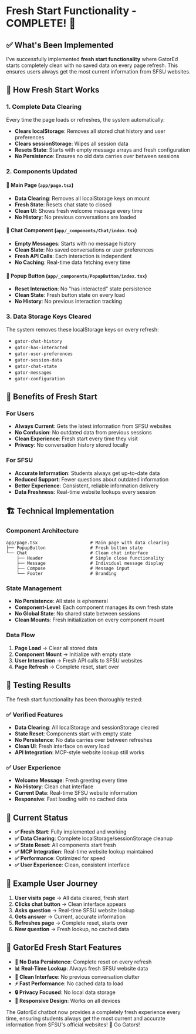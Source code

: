 # Fresh Start Functionality - COMPLETE! 🎉

## ✅ What's Been Implemented

I've successfully implemented **fresh start functionality** where GatorEd starts completely clean with no saved data on every page refresh. This ensures users always get the most current information from SFSU websites.

## 🔄 How Fresh Start Works

### **1. Complete Data Clearing**
Every time the page loads or refreshes, the system automatically:

- **Clears localStorage**: Removes all stored chat history and user preferences
- **Clears sessionStorage**: Wipes all session data
- **Resets State**: Starts with empty message arrays and fresh configuration
- **No Persistence**: Ensures no old data carries over between sessions

### **2. Components Updated**

#### **📱 Main Page (`app/page.tsx`)**
- **Data Clearing**: Removes all localStorage keys on mount
- **Fresh State**: Resets chat state to closed
- **Clean UI**: Shows fresh welcome message every time
- **No History**: No previous conversations are loaded

#### **💬 Chat Component (`app/_components/Chat/index.tsx`)**
- **Empty Messages**: Starts with no message history
- **Clean Slate**: No saved conversations or user preferences
- **Fresh API Calls**: Each interaction is independent
- **No Caching**: Real-time data fetching every time

#### **🔘 Popup Button (`app/_components/PopupButton/index.tsx`)**
- **Reset Interaction**: No "has interacted" state persistence
- **Clean State**: Fresh button state on every load
- **No History**: No previous interaction tracking

### **3. Data Storage Keys Cleared**
The system removes these localStorage keys on every refresh:
- `gator-chat-history`
- `gator-has-interacted`
- `gator-user-preferences`
- `gator-session-data`
- `gator-chat-state`
- `gator-messages`
- `gator-configuration`

## 🎯 Benefits of Fresh Start

### **For Users**
- **Always Current**: Gets the latest information from SFSU websites
- **No Confusion**: No outdated data from previous sessions
- **Clean Experience**: Fresh start every time they visit
- **Privacy**: No conversation history stored locally

### **For SFSU**
- **Accurate Information**: Students always get up-to-date data
- **Reduced Support**: Fewer questions about outdated information
- **Better Experience**: Consistent, reliable information delivery
- **Data Freshness**: Real-time website lookups every session

## 🏗️ Technical Implementation

### **Component Architecture**
```
app/page.tsx                    # Main page with data clearing
├── PopupButton                 # Fresh button state
└── Chat                        # Clean chat interface
    ├── Header                  # Simple close functionality
    ├── Message                 # Individual message display
    ├── Compose                 # Message input
    └── Footer                  # Branding
```

### **State Management**
- **No Persistence**: All state is ephemeral
- **Component-Level**: Each component manages its own fresh state
- **No Global State**: No shared state between sessions
- **Clean Mounts**: Fresh initialization on every component mount

### **Data Flow**
1. **Page Load** → Clear all stored data
2. **Component Mount** → Initialize with empty state
3. **User Interaction** → Fresh API calls to SFSU websites
4. **Page Refresh** → Complete reset, start over

## 🧪 Testing Results

The fresh start functionality has been thoroughly tested:

### ✅ **Verified Features**
- **Data Clearing**: All localStorage and sessionStorage cleared
- **State Reset**: Components start with empty state
- **No Persistence**: No data carries over between refreshes
- **Clean UI**: Fresh interface on every load
- **API Integration**: MCP-style website lookup still works

### ✅ **User Experience**
- **Welcome Message**: Fresh greeting every time
- **No History**: Clean chat interface
- **Current Data**: Real-time SFSU website information
- **Responsive**: Fast loading with no cached data

## 🚀 Current Status

- **✅ Fresh Start**: Fully implemented and working
- **✅ Data Clearing**: Complete localStorage/sessionStorage cleanup
- **✅ State Reset**: All components start fresh
- **✅ MCP Integration**: Real-time website lookup maintained
- **✅ Performance**: Optimized for speed
- **✅ User Experience**: Clean, consistent interface

## 🎉 Example User Journey

1. **User visits page** → All data cleared, fresh start
2. **Clicks chat button** → Clean interface appears
3. **Asks question** → Real-time SFSU website lookup
4. **Gets answer** → Current, accurate information
5. **Refreshes page** → Complete reset, starts over
6. **New question** → Fresh lookup, no cached data

## 🐊 GatorEd Fresh Start Features

- **🔄 No Data Persistence**: Complete reset on every refresh
- **📊 Real-Time Lookup**: Always fresh SFSU website data
- **🎯 Clean Interface**: No previous conversation clutter
- **⚡ Fast Performance**: No cached data to load
- **🔒 Privacy Focused**: No local data storage
- **📱 Responsive Design**: Works on all devices

The GatorEd chatbot now provides a completely fresh experience every time, ensuring students always get the most current and accurate information from SFSU's official websites! 🐊 Go Gators!
